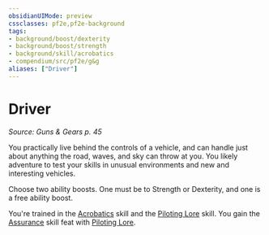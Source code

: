 ```yaml
---
obsidianUIMode: preview
cssclasses: pf2e,pf2e-background
tags:
- background/boost/dexterity
- background/boost/strength
- background/skill/acrobatics
- compendium/src/pf2e/g&g
aliases: ["Driver"]
---
```

# Driver
*Source: Guns & Gears p. 45*  

You practically live behind the controls of a vehicle, and can handle just about anything the road, waves, and sky can throw at you. You likely adventure to test your skills in unusual environments and new and interesting vehicles.

Choose two ability boosts. One must be to Strength or Dexterity, and one is a free ability boost.

You're trained in the [Acrobatics](compendium/skills.md#Acrobatics) skill and the [Piloting Lore](compendium/skills.md#Lore) skill. You gain the [Assurance](compendium/feats/assurance.md) skill feat with [Piloting Lore](compendium/skills.md#Lore).